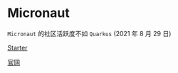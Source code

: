 # Micronaut

`Micronaut` 的社区活跃度不如 `Quarkus` (2021 年 8 月 29 日)

[Starter](https://micronaut.io/launch/)

[官网](https://micronaut.io/)